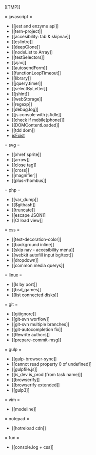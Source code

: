 [[TMP]]


= javascript =
* [[jest and enzyme api]]
* [[tern-project]]
* [[accesibility: tab & skipnav]]
* [[eslintrc]]
* [[deepClone]]
* [[nodeList to Array]]
* [[testSelectors]]
* [[ajax]]
* [[autosendForm]]
* [[functionLoopTimeout]]
* [[library]]
* [[jquery.timer]]
* [[selectByLetter]]
* [[jshint]]
* [[webStorage]]
* [[regexp]]
* [[debug.log]]
* [[js console with jsfidle]]
* [[check if mobile(phone)]]
* [[DOMContentLoaded]]
* [[tdd dom]]
* [isExist](isExist)

= svg =
* [[xhref sprite]]
* [[arrow]]
* [[close tag]]
* [[cross]]
* [[magnifier]]
* [[plus-rhombus]]

= php =
* [[var_dump]]
* [[$githash]]
* [[truncate]]
* [[escape JSON]]
* [[CI load view]]

= css =
* [[text-decoration-color]]
* [[background inline]]
* [[skip nav - accesibility menu]]
* [[webkit autofill input bg/text]]
* [[dropdown]]
* [[common media querys]]

= linux =
* [[ls by port]]
* [[bsd_games]]
* [[list connected disks]]
 
= git =
* [[gitignore]]
* [[git-svn worflow]]
* [[git-svn multiple branches]]
* [[git-autocompletion fix]]
* [[Rewrite authors]]
* [[prepare-commit-msg]]

= gulp =
* [[gulp-browser-sync]]
* [[cannot read property 0 of undefined]]
* [[gulpfile.js]]
* [[is_dev is_prod (from task name)]]
* [[browserify]]
* [[browserify extended]]
* [[gulp3]]


= vim =
* [[modeline]]

= notepad =
* [[hotreload cdn]]

= fun =
* [[console.log + css]]

